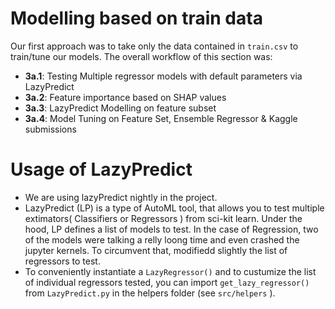 # Modelling based on train data

Our first approach was  to take  only the data contained in `train.csv` to train/tune our models. 
The overall workflow of this section was:
* **3a.1**: Testing Multiple regressor models with default parameters via LazyPredict
* **3a.2**: Feature importance based on SHAP values
* **3a.3**: LazyPredict Modelling on feature subset
* **3a.4**: Model Tuning on Feature Set, Ensemble Regressor & Kaggle submissions

# Usage of LazyPredict
* We are using lazyPredict nightly in the project.
* LazyPredict (LP) is a type of AutoML tool, that allows you to test multiple extimators( Classifiers or Regressors ) from sci-kit learn. Under the hood, LP defines a list of models to test. In the case of Regression, two of the models were talking a relly loong time and even crashed the jupyter kernels. To circumvent that, modifiedd slightly the list of regressors to test.
* To conveniently instantiate a `LazyRegressor()` and to custumize the list of individual regressors tested, you can import `get_lazy_regressor()` from `LazyPredict.py` in the helpers folder (see `src/helpers` ). 